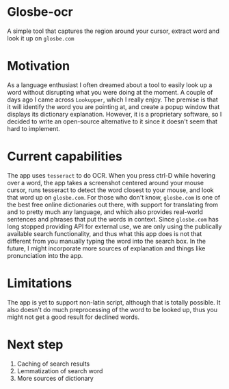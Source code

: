 # Glosbe-ocr
A simple tool that captures the region around your cursor, extract word and look it up on `glosbe.com`

# Motivation
As a language enthusiast I often dreamed about a tool to easily look up a word without disrupting what you were doing at the moment. A couple of days ago I came across `Lookupper`, which I really enjoy. The premise is that it will identify the word you are pointing at, and create a popup window that displays its dictionary explanation. However, it is a proprietary software, so I decided to write an open-source alternative to it since it doesn't seem that hard to implement.

# Current capabilities
The app uses `tesseract` to do OCR. When you press ctrl-D while hovering over a word, the app takes a screenshot centered around your mouse cursor, runs tesseract to detect the word closest to your mouse, and look that word up on `glosbe.com`. For those who don't know, `glosbe.com` is one of the best free online dictionaries out there, with support for translating from and to pretty much any language, and which also provides real-world sentences and phrases that put the words in context. Since `glosbe.com` has long stopped providing API for external use, we are only using the publically available search functionality, and thus what this app does is not that different from you manually typing the word into the search box. In the future, I might incorporate more sources of explanation and things like pronunciation into the app.

# Limitations
The app is yet to support non-latin script, although that is totally possible. It also doesn't do much preprocessing of the word to be looked up, thus you might not get a good result for declined words. 

# Next step
1. Caching of search results
2. Lemmatization of search word
3. More sources of dictionary
